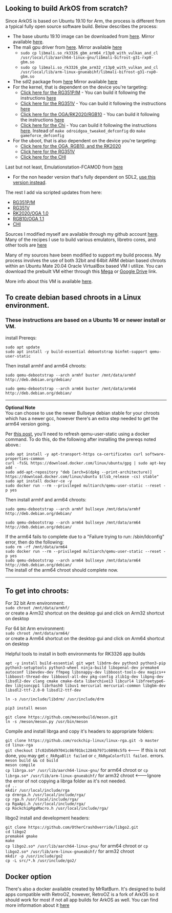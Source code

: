 ## Looking to build ArkOS from scratch?

Since ArkOS is based on Ubuntu 19.10 for Arm, the process is different from a typical fully open source software build.  Below describes the process:

* The base ubuntu 19.10 image can be downloaded from [here](https://wiki.odroid.com/odroid_go_advance/os_image/ubuntu_es#v11).  Mirror available [here](https://mega.nz/file/2c5xnAjT#bXgmSEjGsD982yqafodIrjW1mPtDw2hkLaf-7xuSSWQ).
* The mali gpu driver from [here](https://dn.odroid.com/RK3326/ODROID-GO-Advance/rk3326_r13p0_gbm_with_vulkan_and_cl.zip).  Mirror available [here](https://mega.nz/file/aEZGjBSZ#Ip5BZQZs98GDWloqeyrzMgGVN9CFyXrCUKuBmCwSMlg)
  * `sudo cp libmali.so_rk3326_gbm_arm64_r13p0_with_vulkan_and_cl  /usr/local/lib/aarch64-linux-gnu/libmali-bifrost-g31-rxp0-gbm.so`
  * `sudo cp libmali.so_rk3326_gbm_arm32_r13p0_with_vulkan_and_cl  /usr/local/lib/arm-linux-gnueabihf/libmali-bifrost-g31-rxp0-gbm.so`
* The sdl2 package from [here](https://www.areascout.at/libsdl2-2.0-0_2.0.10+dfsg1-1ubuntu1_arm64.deb)  Mirror available [here](https://mega.nz/file/GYgVGIKa#IJiMQO_d-kQYAQzIyvEbG0hy62xr4jzoTXuuFdUC8dU)
* For the kernel, that is dependent on the device you're targeting:
  * [Click here for the RG351P/M](https://github.com/lualiliu/RG351P-linux) - You can build it following the instructions [here](https://github.com/christianhaitian/linux/blob/rg351/README)
  * [Click here for the RG351V](https://github.com/christianhaitian/linux/tree/rg351) - You can build it following the instructions [here](https://github.com/christianhaitian/linux/blob/rg351/README)
  * [Click here for the OGA/RK2020/RGB10](https://github.com/christianhaitian/linux/tree/odroidgoA-4.4.y) - You can build it following the instructions [here](https://github.com/christianhaitian/linux/blob/odroidgoA-4.4.y/README)
  * [Click here for the Chi](https://github.com/shantigilbert/hardkernel-linux/tree/GameForce-Chi) - You can build it following the instructions [here](https://github.com/christianhaitian/linux/blob/odroidgoA-4.4.y/README).  Instead of `make odroidgoa_tweaked_defconfig` do `make gameforce_defconfig`
* For the uboot, that is also dependent on the device you're targeting:
  * [Click here for the OGA, RGB10, and the RK2020](https://github.com/hardkernel/u-boot/tree/odroidgoA-v2017.09)
  * [Click here for the RG351V](https://github.com/christianhaitian/RG351-u-boot/tree/odroidgoA-v2017.09)
  * [Click here for the CHI](https://github.com/christianhaitian/chi-u-boot)

Last but not least, Emulationstation-FCAMOD from [here](https://github.com/christianhaitian/EmulationStation-fcamod)
* For the non header version that's fully dependent on SDL2, [use this version instead](https://github.com/christianhaitian/EmulationStation-fcamod/tree/fullscreen).

The rest I add via scripted updates from here:
* [RG351P/M](https://github.com/christianhaitian/arkos/blob/main/Update-RG351P.sh)
* [RG351V](https://github.com/christianhaitian/arkos/blob/main/Update-RG351V.sh)
* [RK2020/OGA 1.0](https://github.com/christianhaitian/arkos/blob/main/Update-RK2020.sh)
* [RGB10/OGA 1.1](https://github.com/christianhaitian/arkos/blob/main/Update-RGB10.sh)
* [CHI](https://github.com/christianhaitian/arkos/blob/main/Update-CHI.sh)

Sources I modified myself are available through my github account [here](https://github.com/christianhaitian). \
Many of the recipes I use to build various emulators, libretro cores, and other tools are [here](https://github.com/christianhaitian/rk3326_core_builds)

Many of my sources have been modified to support my build process.  My process involves the use of both 32bit and 64bit ARM debian based chroots within an Ubuntu Mate 20.04 Oracle VirtualBox based VM I utilize.  You can download the prebuilt VM either through this [Mega](https://mega.nz/file/3dIkHTRZ#s2DOkT8nrCRCaXVyng3KQdrixolgxarqplitLt8Ta8c) or [Google Drive](https://drive.google.com/file/d/1_6SLtNurqeUafKrbBM2Ba0fTWyZkGAGi/view?usp=sharing) link.

More info about this VM is available [here](https://forum.odroid.com/viewtopic.php?p=306185#p306185).

## To create debian based chroots in a Linux environment.
### These instructions are based on a Ubuntu 16 or newer install or VM.

install Prereqs:

`sudo apt update` \
`sudo apt install -y build-essential debootstrap binfmt-support qemu-user-static`

Then install armhf and arm64 chroots:

`sudo qemu-debootstrap --arch armhf buster /mnt/data/armhf http://deb.debian.org/debian/`

`sudo qemu-debootstrap --arch arm64 buster /mnt/data/arm64 http://deb.debian.org/debian/`


***
**Optional Note** \
You can choose to use the newer Bullseye debian stable for your chroots which has a newer gcc, however there's an extra step needed to get the arm64 version going.

Per [this post](https://forum.armbian.com/topic/16740-debootstrap-base-system-second-stage-failed/?do=findComment&comment=130687), you'll need to refresh qemu-user-static using a docker command.  To do this, do the following after installing the prereqs noted above.:

`sudo apt install -y apt-transport-https ca-certificates curl software-properties-common` \
`curl -fsSL https://download.docker.com/linux/ubuntu/gpg | sudo apt-key add -` \
`sudo add-apt-repository "deb [arch=$(dpkg --print-architecture)] https://download.docker.com/linux/ubuntu $(lsb_release -cs) stable"` \
`sudo apt install docker-ce -y` \
`sudo docker run --rm --privileged multiarch/qemu-user-static --reset -p yes`

Then install armhf and arm64 chroots:

`sudo qemu-debootstrap --arch armhf bullseye /mnt/data/armhf http://deb.debian.org/debian/`

`sudo qemu-debootstrap --arch arm64 bullseye /mnt/data/arm64 http://deb.debian.org/debian/`

If the arm64 fails to complete due to a "Failure trying to run:  /sbin/ldconfig" error, then do the following: \
`sudo rm -rf /mnt/data/arm64` \
`sudo docker run --rm --privileged multiarch/qemu-user-static --reset -p yes` \
`sudo qemu-debootstrap --arch arm64 bullseye /mnt/data/arm64 http://deb.debian.org/debian/` \
The install of the arm64 chroot should complete now.

***

## To get into chroots:

For 32 bit Arm environment: \
`sudo chroot /mnt/data/armhf/` \
or create a Arm32 shortcut on the desktop gui and click on Arm32 shortcut on desktop

For 64 bit Arm environment: \
`sudo chroot /mnt/data/arm64/` \
or create a Arm64 shortcut on the desktop gui and click on Arm64 shortcut on desktop

Helpful tools to install in both environments for RK3326 app builds

`apt -y install build-essential git wget libdrm-dev python3 python3-pip python3-setuptools python3-wheel ninja-build libopenal-dev premake4 autoconf libevdev-dev ffmpeg libsnappy-dev libboost-tools-dev magics++ libboost-thread-dev libboost-all-dev pkg-config zlib1g-dev libpng-dev libsdl2-dev clang cmake cmake-data libarchive13 libcurl4 libfreetype6-dev libjsoncpp1 librhash0 libuv1 mercurial mercurial-common libgbm-dev libsdl2-ttf-2.0-0 libsdl2-ttf-dev`

`ln -s /usr/include/libdrm/ /usr/include/drm`

`pip3 install meson`

`git clone https://github.com/mesonbuild/meson.git` \
`ln -s /meson/meson.py /usr/bin/meson`

Compile and install librga and copy it's headers to appropriate folders:

`git clone https://github.com/rockchip-linux/linux-rga.git -b master` \
`cd linux-rga` \
`git checkout 1fc02d56d97041c86f01bc1284b7971c6098c5fb` <--- If this is not done, you may get `c_RkRgaBlit failed` or `c_RkRgaColorFill failed.` errors. \
`meson build && cd build` \
`meson compile` \
`cp librga.so* /usr/lib/aarch64-linux-gnu/` for arm64 chroot or `cp librga.so* /usr/lib/arm-linux-gnueabihf/` for arm32 chroot <---Ignore the error of not copying a librga folder as it's not needed. \
`cd ..` \
`mkdir /usr/local/include/rga` \
`cp drmrga.h /usr/local/include/rga/` \
`cp rga.h /usr/local/include/rga/` \
`cp RgaApi.h /usr/local/include/rga/` \
`cp RockchipRgaMacro.h /usr/local/include/rga/`

libgo2 install and development headers:

`git clone https://github.com/OtherCrashOverride/libgo2.git` \
`cd libgo2` \
`premake4 gmake` \
`make` \
`cp libgo2.so* /usr/lib/aarch64-linux-gnu/` for arm64 chroot or `cp libgo2.so* /usr/lib/arm-linux-gnueabihf/` for arm32 chroot \
`mkdir -p /usr/include/go2` \
`cp -L src/*.h /usr/include/go2/`

## Docker option
There's also a docker available created by MrRatBurn.  It's designed to build apps compatible with RetroOZ, however, RetroOZ is a fork of ArkOS so it should work for most if not all app builds for ArkOS as well.  You can find more information about it [here](https://github.com/rangeli/retrooz_dev_docker)